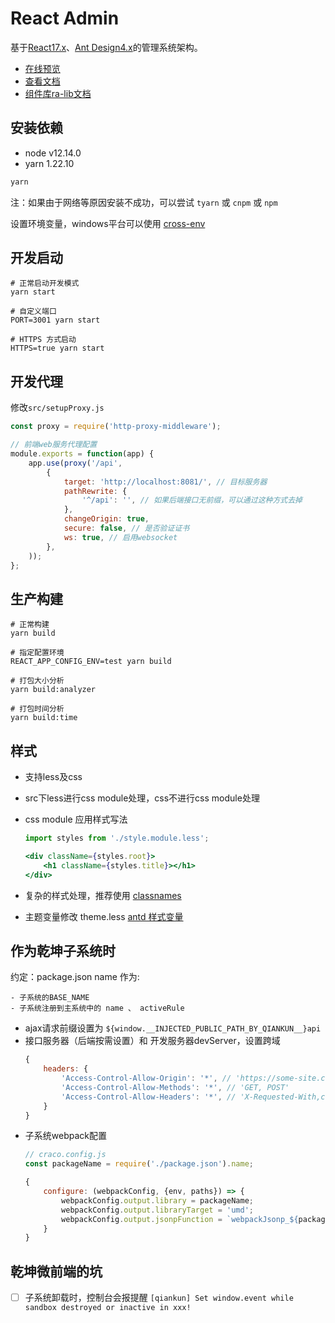 # React Admin

基于[React17.x](https://reactjs.org)、[Ant Design4.x](https://ant.design/)的管理系统架构。

- [在线预览](https://sxfad.github.io/react-admin/build)
- [查看文档](https://sxfad.github.io/react-admin/#/)
- [组件库ra-lib文档](https://github.com/sxfad/ra-lib)

## 安装依赖

- node v12.14.0
- yarn 1.22.10

```bash
yarn
```

注：如果由于网络等原因安装不成功，可以尝试 `tyarn` 或 `cnpm` 或 `npm`

设置环境变量，windows平台可以使用 [cross-env](https://github.com/kentcdodds/cross-env#)

## 开发启动

```
# 正常启动开发模式
yarn start 

# 自定义端口
PORT=3001 yarn start

# HTTPS 方式启动
HTTPS=true yarn start
```

## 开发代理

修改`src/setupProxy.js`

```js
const proxy = require('http-proxy-middleware');

// 前端web服务代理配置
module.exports = function(app) {
    app.use(proxy('/api',
        {
            target: 'http://localhost:8081/', // 目标服务器
            pathRewrite: {
                '^/api': '', // 如果后端接口无前缀，可以通过这种方式去掉
            },
            changeOrigin: true,
            secure: false, // 是否验证证书
            ws: true, // 启用websocket
        },
    ));
};

```

## 生产构建

```
# 正常构建
yarn build

# 指定配置环境
REACT_APP_CONFIG_ENV=test yarn build

# 打包大小分析
yarn build:analyzer

# 打包时间分析
yarn build:time
```

## 样式

- 支持less及css
- src下less进行css module处理，css不进行css module处理
- css module 应用样式写法
    ```jsx
    import styles from './style.module.less';
    
    <div className={styles.root}>
        <h1 className={styles.title}></h1>
    </div>
    ```

- 复杂的样式处理，推荐使用 [classnames](https://github.com/JedWatson/classnames)
- 主题变量修改 theme.less [antd 样式变量](https://ant.design/docs/react/customize-theme-cn)

## 作为乾坤子系统时

约定：package.json name 作为:

    - 子系统的BASE_NAME 
    - 子系统注册到主系统中的 name 、 activeRule

- ajax请求前缀设置为 `${window.__INJECTED_PUBLIC_PATH_BY_QIANKUN__}api`
- 接口服务器（后端按需设置）和 开发服务器devServer，设置跨域
    ```js
    {
        headers: {
            'Access-Control-Allow-Origin': '*', // 'https://some-site.com'
            'Access-Control-Allow-Methods': '*', // 'GET, POST'
            'Access-Control-Allow-Headers': '*', // 'X-Requested-With,content-type, Authorization, token, auto-token'
        }
    } 
    ```
- 子系统webpack配置
    ```js
    // craco.config.js
    const packageName = require('./package.json').name;
    
    {
        configure: (webpackConfig, {env, paths}) => {
            webpackConfig.output.library = packageName;
            webpackConfig.output.libraryTarget = 'umd';
            webpackConfig.output.jsonpFunction = `webpackJsonp_${packageName}`;
        }
    }           
    ```  

## 乾坤微前端的坑

-[ ] 子系统卸载时，控制台会报提醒 `[qiankun] Set window.event while sandbox destroyed or inactive in xxx! `
